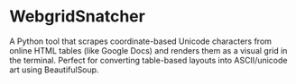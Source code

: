 # WebgridSnatcher
A Python tool that scrapes coordinate-based Unicode characters from online HTML tables (like Google Docs) and renders them as a visual grid in the terminal. Perfect for converting table-based layouts into ASCII/unicode art using BeautifulSoup.

